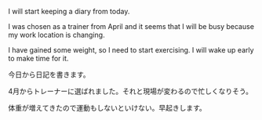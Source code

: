 I will start keeping a diary from today.

I was chosen as a trainer from April and it seems that I will be busy because my work location is changing. 

I have gained some weight, so I need to start exercising. I will wake up early to make time for it.


今日から日記を書きます。

4月からトレーナーに選ばれました。それと現場が変わるので忙しくなりそう。

体重が増えてきたので運動もしないといけない。早起きします。
